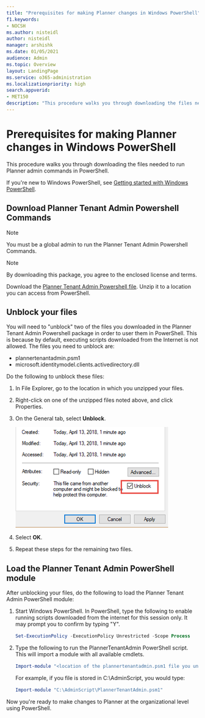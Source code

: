 ```yaml
---
title: "Prerequisites for making Planner changes in Windows PowerShell"
f1.keywords:
- NOCSH
ms.author: nisteidl
author: nisteidl
manager: arshishk
ms.date: 01/05/2021
audience: Admin
ms.topic: Overview
layout: LandingPage
ms.service: o365-administration
ms.localizationpriority: high
search.appverid:
- MET150
description: "This procedure walks you through downloading the files needed to run Planner admin commands in PowerShell"
---
```


# Prerequisites for making Planner changes in Windows PowerShell

This procedure walks you through downloading the files needed to run Planner admin commands in PowerShell.

If you're new to Windows PowerShell, see [Getting started with Windows PowerShell](/powershell/scripting/learn/ps101/01-getting-started).

## Download Planner Tenant Admin Powershell Commands

> [!NOTE]
> You must be a global admin to run the Planner Tenant Admin Powershell Commands.

> [!NOTE]
> By downloading this package, you agree to the enclosed license and terms.

Download the [Planner Tenant Admin Powershell file](https://download.microsoft.com/download/d/f/c/dfc96522-4247-4254-a544-b13f191b56be/PlannerTenantAdmin.zip). Unzip it to a location you can access from PowerShell.
## Unblock your files

You will need to "unblock" two of the files you downloaded in the Planner Tenant Admin Powershell package in order to user them in PowerShell. This is because by default, executing scripts downloaded from the Internet is not allowed. The files you need to unblock are:

- plannertenantadmin.psm1
- microsoft.identitymodel.clients.activedirectory.dll

Do the following to unblock these files:

1. In File Explorer, go to the location in which you unzipped your files.
2. Right-click on one of the unzipped files noted above, and click Properties.
3. On the General tab, select **Unblock**.

    ![unblock-files.](media/unblock-files.png) 

4. Select **OK**.

5. Repeat these steps for the remaining two files.

## Load the Planner Tenant Admin PowerShell module

After unblocking your files, do the following to load the Planner Tenant Admin PowerShell module:

1. Start Windows PowerShell. In PowerShell, type the following to enable running scripts downloaded from the internet for this session only. It may prompt you to confirm by typing "Y".

   ```PowerShell
   Set-ExecutionPolicy -ExecutionPolicy Unrestricted -Scope Process
   ```

2. Type the following to run the PlannerTenantAdmin PowerShell script. This will import a module with all available cmdlets.

   ```PowerShell
   Import-module "<location of the plannertenantadmin.psm1 file you unzipped>"
   ```

   For example, if you file is stored in C:\AdminScript, you would type:

   ```PowerShell
   Import-module "C:\AdminScript\PlannerTenantAdmin.psm1"
   ```
   
Now you're ready to make changes to Planner at the organizational level using PowerShell.
